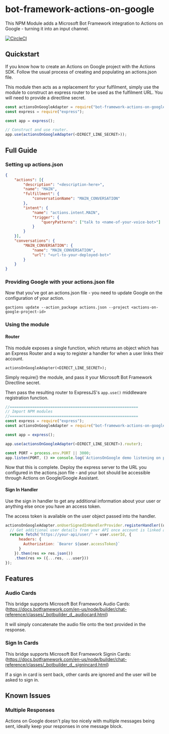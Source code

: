 # bot-framework-actions-on-google


This NPM Module adds a Microsoft Bot Framework integration to Actions on Google - turning it into an input channel.

[![CircleCI](https://circleci.com/gh/Capgemini-AIE/bot-framework-actions-on-google.svg?style=svg&circle-token=9cc914f06f298c6d0bed0886b943f177b89ad883)](https://circleci.com/gh/Capgemini-AIE/bot-framework-actions-on-google)

## Quickstart

If you know how to create an Actions on Google project with the Actions SDK. Follow the usual process of creating and populating an actions.json file.

This module then acts as a replacement for your fulfilment, simply use the module to construct an express router to be used as the fulfilment URL. You will need to provide a directline secret.

```javascript
const actionsOnGoogleAdapter = require("bot-framework-actions-on-google");
const express = require("express");

const app = express();

// Construct and use router.
app.use(actionsOnGoogleAdapter(<DIRECT_LINE_SECRET>));
```

## Full Guide

### Setting up actions.json
```json
{
	"actions": [{
		"description": "<description-here>",
		"name": "MAIN",
		"fulfillment": {
			"conversationName": "MAIN_CONVERSATION"
		},
		"intent": {
			"name": "actions.intent.MAIN",
			"trigger": {
				"queryPatterns": ["talk to <name-of-your-voice-bot>"]
			}
		}
	}],
	"conversations": {
		"MAIN_CONVERSATION": {
			"name": "MAIN_CONVERSATION",
			"url": "<url-to-your-deployed-bot>"
		}
	}
}
```

### Providing Google with your actions.json file

Now that you've got an actions.json file - you need to update Google on the configuration of your action.

`gactions update --action_package actions.json --project <actions-on-google-project-id>`

### Using the module

#### Router

This module exposes a single function, which returns an object which has an Express Router and a way to register a handler for when a user links their account.

`actionsOnGoogleAdapter(<DIRECT_LINE_SECRET>);`

Simply require() the module, and pass it your Microsoft Bot Framework Directline secret. 

Then pass the resulting router to ExpressJS's `app.use()` middleware registration function.

```javascript
//=========================================================
// Import NPM modules
//=========================================================
const express = require("express");
const actionsOnGoogleAdapter = require("bot-framework-actions-on-google");

const app = express();

app.use(actionsOnGoogleAdapter(<DIRECT_LINE_SECRET>).router);

const PORT = process.env.PORT || 3000;
app.listen(PORT, () => console.log(`ActionsOnGoogle demo listening on port ${PORT}!`));
```

Now that this is complete. Deploy the express server to the URL you configured in the actions.json file - and your bot should be accessible through Actions on Google/Google Assistant.

#### Sign In Handler

Use the sign in handler to get any additional information about your user or anything else once you have an access token.

The access token is available on the user object passed into the handler.

```javascript
actionsOnGoogleAdapter.onUserSignedInHandlerProvider.registerHandler((user) => {
  // Get additional user details from your API once account is linked and access token is available
  return fetch('https://your-api/user/' + user.userId, {
      headers: {
        Authorization: `Bearer ${user.accessToken}`
      }
    }).then(res => res.json())
    .then(res => ({...res, ...user}))
});
```

## Features

### Audio Cards

This bridge supports Microsoft Bot Framework Audio Cards:
(https://docs.botframework.com/en-us/node/builder/chat-reference/classes/_botbuilder_d_.audiocard.html)

It will simply concatenate the audio file onto the text provided in the response.


### Sign In Cards

This bridge supports Microsoft Bot Framework Signin Cards:
(https://docs.botframework.com/en-us/node/builder/chat-reference/classes/_botbuilder_d_.signincard.html)

If a sign in card is sent back, other cards are ignored and the user will be asked to sign in.

## Known Issues

### Multiple Responses
 
Actions on Google doesn't play too nicely with multiple messages being sent, ideally keep your responses in one message block.

